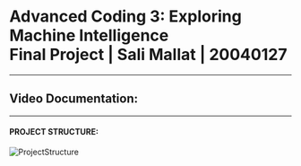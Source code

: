 # Advanced Coding 3: Exploring Machine Intelligence <br> Final Project | Sali Mallat | 20040127

<hr>

## Video Documentation:

<hr>

#### PROJECT STRUCTURE:

![ProjectStructure](https://user-images.githubusercontent.com/92052904/174483085-9c6503f7-4c8d-4b96-a1af-abf1e8a18fd6.jpg)

